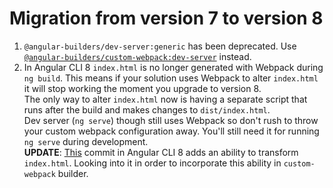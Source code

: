 # Migration from version 7 to version 8

1. `@angular-builders/dev-server:generic` has been deprecated. Use [`@angular-builders/custom-webpack:dev-server`](https://github.com/meltedspark/angular-builders/tree/master/packages/custom-webpack#Custom-webpack-dev-server) instead.
2. In Angular CLI 8 `index.html` is no longer generated with Webpack during `ng build`. This means if your solution uses Webpack to alter `index.html` it will stop working the moment you upgrade to version 8.  
The only way to alter `index.html` now is having a separate script that runs after the build and makes changes to `dist/index.html`.  
Dev server (`ng serve`) though still uses Webpack so don't rush to throw your custom webpack configuration away. You'll still need it for running `ng serve` during development.  
**UPDATE**: [This](https://github.com/alan-agius4/angular-cli/commit/33ba99e14787f2cd311e6c9448672d691c29ab5c) commit in Angular CLI 8 adds an ability to transform `index.html`. Looking into it in order to incorporate this ability in `custom-webpack` builder.
